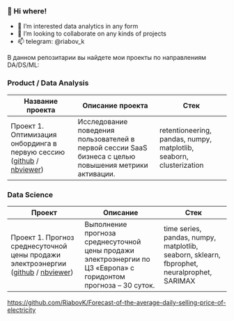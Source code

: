 ### 👋 Hi where!
- 👀 I’m interested data analytics in any form
- 💞️ I’m looking to collaborate on any kinds of projects
- 📫 telegram: @riabov_k




В данном репозитарии вы найдете мои проекты по направлениям DA/DS/ML:


### Product / Data Analysis

| **Название проекта** | **Описание проекта** |  **Стек** |
| -------------------- | --------------------- | --------------------- |
| Проект 1. Оптимизация онбординга в первую сессию ([github](https://github.com/RiabovK/Onboarding-optimization-in-the-first-session) / [nbviewer](https://nbviewer.org/github/RiabovK/Onboarding-optimization-in-the-first-session/blob/main/Onboarding_optimization_in_the_first_session.ipynb)) | Исследование поведения пользователей в первой сессии SaaS бизнеса с целью повышения метрики активации. |  retentioneering, pandas, numpy, matplotlib, seaborn, clusterization |


### Data Science

| **Проект** | **Описание** |  **Стек** |
| -------------------- | --------------------- | --------------------- |
| Проект 1. Прогноз среднесуточной цены продажи электроэнергии ([github](https://github.com/RiabovK/Forecast-of-the-average-daily-selling-price-of-electricity) / [nbviewer](https://nbviewer.org/github/RiabovK/Forecast-of-the-average-daily-selling-price-of-electricity/blob/main/Forecast_of_the_average_daily_selling_price_of_electricity.ipynb)) | Выполнение прогноза среднесуточной цены продажи электроэнергии по ЦЗ «Европа» с горидонтом прогноза – 30 суток. |  time series, pandas, numpy, matplotlib, seaborn, sklearn, fbprophet, neuralprophet, SARIMAX |


https://github.com/RiabovK/Forecast-of-the-average-daily-selling-price-of-electricity


<!--
**RiabovK/RiabovK** is a ✨ _special_ ✨ repository because its `README.md` (this file) appears on your GitHub profile.

Here are some ideas to get you started:

- 🔭 I’m currently working on ...
- 🌱 I’m currently learning ...
- 👯 I’m looking to collaborate on ...
- 🤔 I’m looking for help with ...
- 💬 Ask me about ...
- 📫 How to reach me: ...
- 😄 Pronouns: ...
- ⚡ Fun fact: ...
- 💰 Мое резюме [здесь](https://docs.google.com/document/d/1YBsV5SZXDAgRQqwkORiHcPVOQzCcFKeTcwOIYrbRvL8/edit?usp=sharing).

I'm ..., an entusiastic full stack developer looking forward to contribute for the open source community
-->
